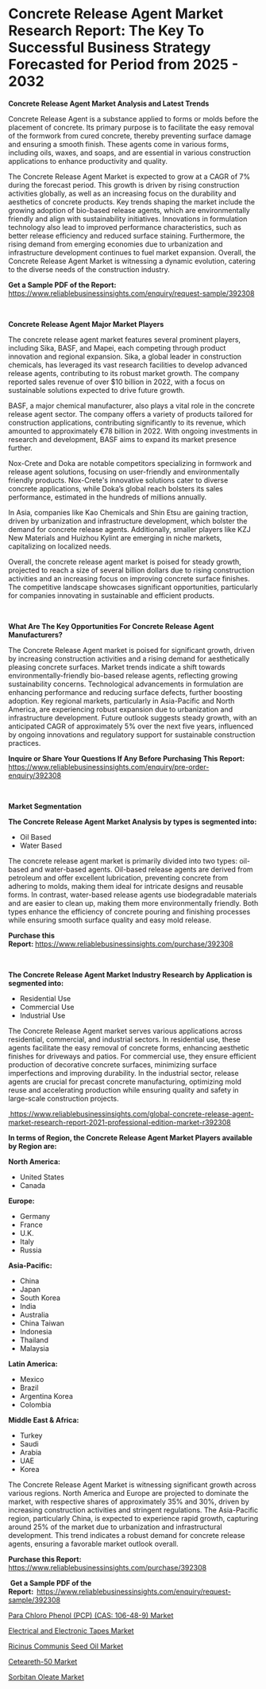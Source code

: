 <p><h1>Concrete Release Agent Market Research Report: The Key To Successful Business Strategy Forecasted for Period from 2025 - 2032</h1></p><p><strong>Concrete Release Agent Market Analysis and Latest Trends</strong></p>
<p><p>Concrete Release Agent is a substance applied to forms or molds before the placement of concrete. Its primary purpose is to facilitate the easy removal of the formwork from cured concrete, thereby preventing surface damage and ensuring a smooth finish. These agents come in various forms, including oils, waxes, and soaps, and are essential in various construction applications to enhance productivity and quality.</p><p>The Concrete Release Agent Market is expected to grow at a CAGR of 7% during the forecast period. This growth is driven by rising construction activities globally, as well as an increasing focus on the durability and aesthetics of concrete products. Key trends shaping the market include the growing adoption of bio-based release agents, which are environmentally friendly and align with sustainability initiatives. Innovations in formulation technology also lead to improved performance characteristics, such as better release efficiency and reduced surface staining. Furthermore, the rising demand from emerging economies due to urbanization and infrastructure development continues to fuel market expansion. Overall, the Concrete Release Agent Market is witnessing a dynamic evolution, catering to the diverse needs of the construction industry.</p></p>
<p><strong>Get a Sample PDF of the Report:&nbsp;</strong> <a href="https://www.reliablebusinessinsights.com/enquiry/request-sample/392308?utm_campaign=60&utm_medium=2&utm_source=Github&utm_content=ia&utm_term=29032025&utm_id=concrete-release-agent">https://www.reliablebusinessinsights.com/enquiry/request-sample/392308</a></p>
<p>&nbsp;</p>
<p><strong>Concrete Release Agent Major Market Players</strong></p>
<p><p>The concrete release agent market features several prominent players, including Sika, BASF, and Mapei, each competing through product innovation and regional expansion. Sika, a global leader in construction chemicals, has leveraged its vast research facilities to develop advanced release agents, contributing to its robust market growth. The company reported sales revenue of over $10 billion in 2022, with a focus on sustainable solutions expected to drive future growth.</p><p>BASF, a major chemical manufacturer, also plays a vital role in the concrete release agent sector. The company offers a variety of products tailored for construction applications, contributing significantly to its revenue, which amounted to approximately €78 billion in 2022. With ongoing investments in research and development, BASF aims to expand its market presence further.</p><p>Nox-Crete and Doka are notable competitors specializing in formwork and release agent solutions, focusing on user-friendly and environmentally friendly products. Nox-Crete's innovative solutions cater to diverse concrete applications, while Doka’s global reach bolsters its sales performance, estimated in the hundreds of millions annually.</p><p>In Asia, companies like Kao Chemicals and Shin Etsu are gaining traction, driven by urbanization and infrastructure development, which bolster the demand for concrete release agents. Additionally, smaller players like KZJ New Materials and Huizhou Kylint are emerging in niche markets, capitalizing on localized needs.</p><p>Overall, the concrete release agent market is poised for steady growth, projected to reach a size of several billion dollars due to rising construction activities and an increasing focus on improving concrete surface finishes. The competitive landscape showcases significant opportunities, particularly for companies innovating in sustainable and efficient products.</p></p>
<p>&nbsp;</p>
<p><strong>What Are The Key Opportunities For Concrete Release Agent Manufacturers?</strong></p>
<p><p>The Concrete Release Agent market is poised for significant growth, driven by increasing construction activities and a rising demand for aesthetically pleasing concrete surfaces. Market trends indicate a shift towards environmentally-friendly bio-based release agents, reflecting growing sustainability concerns. Technological advancements in formulation are enhancing performance and reducing surface defects, further boosting adoption. Key regional markets, particularly in Asia-Pacific and North America, are experiencing robust expansion due to urbanization and infrastructure development. Future outlook suggests steady growth, with an anticipated CAGR of approximately 5% over the next five years, influenced by ongoing innovations and regulatory support for sustainable construction practices.</p></p>
<p><strong>Inquire or Share Your Questions If Any Before Purchasing This Report:</strong> <a href="https://www.reliablebusinessinsights.com/enquiry/pre-order-enquiry/392308?utm_campaign=60&utm_medium=2&utm_source=Github&utm_content=ia&utm_term=29032025&utm_id=concrete-release-agent">https://www.reliablebusinessinsights.com/enquiry/pre-order-enquiry/392308</a></p>
<p>&nbsp;</p>
<p><strong>Market Segmentation</strong></p>
<p><strong>The Concrete Release Agent Market Analysis by types is segmented into:</strong></p>
<p><ul><li>Oil Based</li><li>Water Based</li></ul></p>
<p><p>The concrete release agent market is primarily divided into two types: oil-based and water-based agents. Oil-based release agents are derived from petroleum and offer excellent lubrication, preventing concrete from adhering to molds, making them ideal for intricate designs and reusable forms. In contrast, water-based release agents use biodegradable materials and are easier to clean up, making them more environmentally friendly. Both types enhance the efficiency of concrete pouring and finishing processes while ensuring smooth surface quality and easy mold release.</p></p>
<p><strong>Purchase this Report:&nbsp;</strong><a href="https://www.reliablebusinessinsights.com/purchase/392308?utm_campaign=60&utm_medium=2&utm_source=Github&utm_content=ia&utm_term=29032025&utm_id=concrete-release-agent">https://www.reliablebusinessinsights.com/purchase/392308</a></p>
<p>&nbsp;</p>
<p><strong>The Concrete Release Agent Market Industry Research by Application is segmented into:</strong></p>
<p><ul><li>Residential Use</li><li>Commercial Use</li><li>Industrial Use</li></ul></p>
<p><p>The Concrete Release Agent market serves various applications across residential, commercial, and industrial sectors. In residential use, these agents facilitate the easy removal of concrete forms, enhancing aesthetic finishes for driveways and patios. For commercial use, they ensure efficient production of decorative concrete surfaces, minimizing surface imperfections and improving durability. In the industrial sector, release agents are crucial for precast concrete manufacturing, optimizing mold reuse and accelerating production while ensuring quality and safety in large-scale construction projects.</p></p>
<p><a href="https://www.reliablebusinessinsights.com/global-concrete-release-agent-market-research-report-2021-professional-edition-market-r392308?utm_campaign=60&utm_medium=2&utm_source=Github&utm_content=ia&utm_term=29032025&utm_id=concrete-release-agent">&nbsp;https://www.reliablebusinessinsights.com/global-concrete-release-agent-market-research-report-2021-professional-edition-market-r392308</a></p>
<p><strong>In terms of Region, the Concrete Release Agent Market Players available by Region are:</strong></p>
<p>
    <p> <strong> North America: </strong>
        <ul>
            <li>United States</li>
            <li>Canada</li>
        </ul>
        </p> 
    <p> <strong> Europe: </strong>
        <ul>
            <li>Germany</li>
            <li>France</li>
            <li>U.K.</li>
            <li>Italy</li>
            <li>Russia</li>
        </ul>
        </p> 
    <p> <strong> Asia-Pacific: </strong>
        <ul>
            <li>China</li>
            <li>Japan</li>
            <li>South Korea</li>
            <li>India</li>
            <li>Australia</li>
            <li>China Taiwan</li>
            <li>Indonesia</li>
            <li>Thailand</li>
            <li>Malaysia</li>
        </ul>
        </p> 
    <p> <strong> Latin America: </strong>
        <ul>
            <li>Mexico</li>
            <li>Brazil</li>
            <li>Argentina Korea</li>
            <li>Colombia</li>
        </ul>
        </p> 
    <p> <strong> Middle East & Africa: </strong>
        <ul>
            <li>Turkey</li>
            <li>Saudi</li>
            <li>Arabia</li>
            <li>UAE</li>
            <li>Korea</li>
        </ul>
    </p>
    </p>
<p><p>The Concrete Release Agent Market is witnessing significant growth across various regions. North America and Europe are projected to dominate the market, with respective shares of approximately 35% and 30%, driven by increasing construction activities and stringent regulations. The Asia-Pacific region, particularly China, is expected to experience rapid growth, capturing around 25% of the market due to urbanization and infrastructural development. This trend indicates a robust demand for concrete release agents, ensuring a favorable market outlook overall.</p></p>
<p><strong>Purchase this Report: </strong><a href="https://www.reliablebusinessinsights.com/purchase/392308?utm_campaign=60&utm_medium=2&utm_source=Github&utm_content=ia&utm_term=29032025&utm_id=concrete-release-agent">https://www.reliablebusinessinsights.com/purchase/392308</a></p>
<p>&nbsp;<strong>Get a Sample PDF of the Report:&nbsp;&nbsp;</strong><a href="https://www.reliablebusinessinsights.com/enquiry/request-sample/392308?utm_campaign=60&utm_medium=2&utm_source=Github&utm_content=ia&utm_term=29032025&utm_id=concrete-release-agent">https://www.reliablebusinessinsights.com/enquiry/request-sample/392308</a></p>
<p><strong></strong></p>
<p><p><a href="https://github.com/sakuniniray98/Market-Research-Report-List-1/blob/main/para-chloro-phenol-pcp-cas-106-48-9-market.md?utm_campaign=60&utm_medium=2&utm_source=Github&utm_content=ia&utm_term=29032025&utm_id=concrete-release-agent">Para Chloro Phenol (PCP) (CAS: 106-48-9) Market</a></p><p><a href="https://github.com/snakewaduddx/Market-Research-Report-List-1/blob/main/electrical-and-electronic-tapes-market.md?utm_campaign=60&utm_medium=2&utm_source=Github&utm_content=ia&utm_term=29032025&utm_id=concrete-release-agent">Electrical and Electronic Tapes Market</a></p><p><a href="https://github.com/pllahoithana9/Market-Research-Report-List-1/blob/main/ricinus-communis-seed-oil-market.md?utm_campaign=60&utm_medium=2&utm_source=Github&utm_content=ia&utm_term=29032025&utm_id=concrete-release-agent">Ricinus Communis Seed Oil Market</a></p><p><a href="https://github.com/houltngake/Market-Research-Report-List-1/blob/main/ceteareth-50-market.md?utm_campaign=60&utm_medium=2&utm_source=Github&utm_content=ia&utm_term=29032025&utm_id=concrete-release-agent">Ceteareth-50 Market</a></p><p><a href="https://github.com/zeyddaddo4/Market-Research-Report-List-1/blob/main/sorbitan-oleate-market.md?utm_campaign=60&utm_medium=2&utm_source=Github&utm_content=ia&utm_term=29032025&utm_id=concrete-release-agent">Sorbitan Oleate Market</a></p></p>